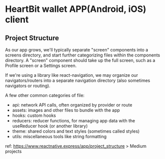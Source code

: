 # HeartBit wallet APP(Android, iOS) client

## Project Structure

As our app grows, we'll typically separate "screen" components into a screens directory, and start further categorizing files within the components directory. A "screen" component should take up the full screen, such as a Profile screen or a Settings screen.

If we're using a library like react-navigation, we may organize our navigators/routers into a separate navigation directory (also sometimes navigators or routing).

A few other common categories of file:

- api: network API calls, often organized by provider or route
- assets: images and other files to bundle with the app
- hooks: custom hooks
- reducers: reducer functions, for managing app data with the useReducer hook (or another library)
- theme: shared colors and text styles (sometimes called styles)
- utils: miscellaneous tools like string formatting

ref: https://www.reactnative.express/app/project_structure > Medium projects
